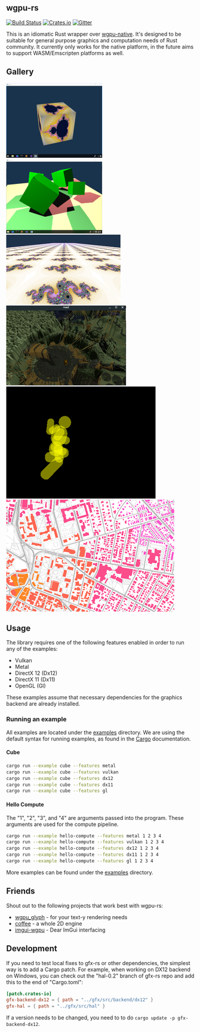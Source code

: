 ## wgpu-rs
[![Build Status](https://travis-ci.org/gfx-rs/wgpu-rs.svg)](https://travis-ci.org/gfx-rs/wgpu-rs)
[![Crates.io](https://img.shields.io/crates/v/wgpu.svg)](https://crates.io/crates/wgpu)
[![Gitter](https://badges.gitter.im/gfx-rs/webgpu.svg)](https://gitter.im/gfx-rs/webgpu)

This is an idiomatic Rust wrapper over [wgpu-native](https://github.com/gfx-rs/wgpu). It's designed to be suitable for general purpose graphics and computation needs of Rust community. It currently only works for the native platform, in the future aims to support WASM/Emscripten platforms as well.

## Gallery

![Cube](etc/example-cube.png) ![Shadow](etc/example-shadow.png) ![MipMap](etc/example-mipmap.png)
![vange-rs](etc/vange-rs.png) ![Brawl](etc/brawl-attack.gif) ![GLX map](etc/glx-map.png)

## Usage

The library requires one of the following features enabled in order to run any of the examples:
  - Vulkan
  - Metal
  - DirectX 12 (Dx12)
  - DirectX 11 (Dx11)
  - OpenGL (Gl)

These examples assume that necessary dependencies for the graphics backend are already installed. 

### Running an example
All examples are located under the [examples](examples) directory. We are using the default syntax for running examples, as found in the [Cargo](https://doc.rust-lang.org/cargo/reference/manifest.html#examples) documentation.

#### Cube
```bash
cargo run --example cube --features metal
cargo run --example cube --features vulkan
cargo run --example cube --features dx12
cargo run --example cube --features dx11
cargo run --example cube --features gl
```

#### Hello Compute
The "1", "2", "3", and "4" are arguments passed into the program. These arguments are used for the compute pipeline.
```bash
cargo run --example hello-compute --features metal 1 2 3 4
cargo run --example hello-compute --features vulkan 1 2 3 4
cargo run --example hello-compute --features dx12 1 2 3 4
cargo run --example hello-compute --features dx11 1 2 3 4
cargo run --example hello-compute --features gl 1 2 3 4
```

More examples can be found under the [examples](examples) directory.

## Friends

Shout out to the following projects that work best with wgpu-rs:
  - [wgpu_glyph](https://github.com/hecrj/wgpu_glyph) - for your text-y rendering needs
  - [coffee](https://github.com/hecrj/coffee) - a whole 2D engine
  - [imgui-wgpu](https://github.com/unconed/imgui-wgpu-rs) - Dear ImGui interfacing

## Development

If you need to test local fixes to gfx-rs or other dependencies, the simplest way is to add a Cargo patch. For example, when working on DX12 backend on Windows, you can check out the "hal-0.2" branch of gfx-rs repo and add this to the end of "Cargo.toml":
```toml
[patch.crates-io]
gfx-backend-dx12 = { path = "../gfx/src/backend/dx12" }
gfx-hal = { path = "../gfx/src/hal" }
```
If a version needs to be changed, you need to to do `cargo update -p gfx-backend-dx12`.
